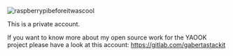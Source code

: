 ![raspberrypibeforeitwascool](./a3bc7f71c2a7fc1daf9512d638fc14573c6cfd5fff1ca21a131d55e3dec138f5.png)

This is a private account.

If you want to know more about my open source work for the YAOOK project please have a look at this account: https://gitlab.com/gabertastackit
